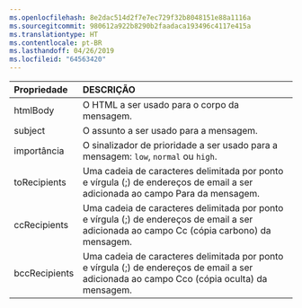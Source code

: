 ```yaml
---
ms.openlocfilehash: 8e2dac514d2f7e7ec729f32b8048151e88a1116a
ms.sourcegitcommit: 980612a922b8290b2faadaca193496c4117e415a
ms.translationtype: HT
ms.contentlocale: pt-BR
ms.lasthandoff: 04/26/2019
ms.locfileid: "64563420"
---
```

| Propriedade | DESCRIÇÃO |
| :--- | :--- |
| htmlBody   | O HTML a ser usado para o corpo da mensagem. |
| subject    | O assunto a ser usado para a mensagem. |
| importância | O sinalizador de prioridade a ser usado para a mensagem: `low`, `normal` ou `high`. |
| toRecipients | Uma cadeia de caracteres delimitada por ponto e vírgula (;) de endereços de email a ser adicionada ao campo Para da mensagem. |
| ccRecipients | Uma cadeia de caracteres delimitada por ponto e vírgula (;) de endereços de email a ser adicionada ao campo Cc (cópia carbono) da mensagem. |
| bccRecipients | Uma cadeia de caracteres delimitada por ponto e vírgula (;) de endereços de email a ser adicionada ao campo Cco (cópia oculta) da mensagem. |
